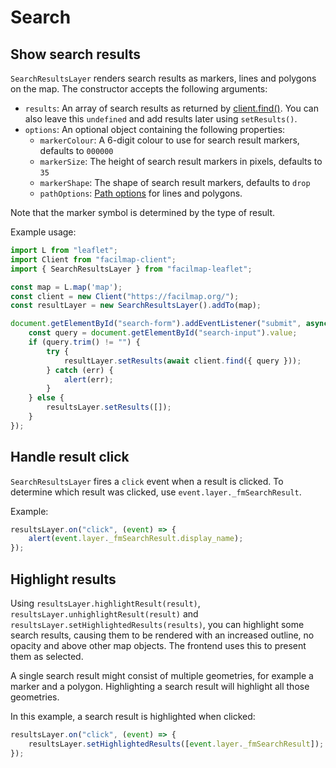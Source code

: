 # Search

## Show search results

`SearchResultsLayer` renders search results as markers, lines and polygons on the map. The constructor accepts the following arguments:
* `results`: An array of search results as returned by [client.find()](../client/methods#find-data). You can also leave this `undefined` and add results later using `setResults()`.
* `options`: An optional object containing the following properties:
	* `markerColour`: A 6-digit colour to use for search result markers, defaults to `000000`
	* `markerSize`: The height of search result markers in pixels, defaults to `35`
	* `markerShape`: The shape of search result markers, defaults to `drop`
	* `pathOptions`: [Path options](https://leafletjs.com/reference.html#path-option) for lines and polygons.

Note that the marker symbol is determined by the type of result.

Example usage:
```javascript
import L from "leaflet";
import Client from "facilmap-client";
import { SearchResultsLayer } from "facilmap-leaflet";

const map = L.map('map');
const client = new Client("https://facilmap.org/");
const resultLayer = new SearchResultsLayer().addTo(map);

document.getElementById("search-form").addEventListener("submit", async () => {
	const query = document.getElementById("search-input").value;
	if (query.trim() != "") {
		try {
			resultLayer.setResults(await client.find({ query }));
		} catch (err) {
			alert(err);
		}
	} else {
		resultsLayer.setResults([]);
	}
});
```

## Handle result click

`SearchResultsLayer` fires a `click` event when a result is clicked. To determine which result was clicked, use `event.layer._fmSearchResult`.

Example:
```javascript
resultsLayer.on("click", (event) => {
	alert(event.layer._fmSearchResult.display_name);
});
```

## Highlight results

Using `resultsLayer.highlightResult(result)`, `resultsLayer.unhighlightResult(result)` and `resultsLayer.setHighlightedResults(results)`, you can highlight some search results, causing them to be rendered with an increased outline, no opacity and above other map objects. The frontend uses this to present them as selected.

A single search result might consist of multiple geometries, for example a marker and a polygon. Highlighting a search result will highlight all those geometries.

In this example, a search result is highlighted when clicked:
```javascript
resultsLayer.on("click", (event) => {
	resultsLayer.setHighlightedResults([event.layer._fmSearchResult]);
});
```